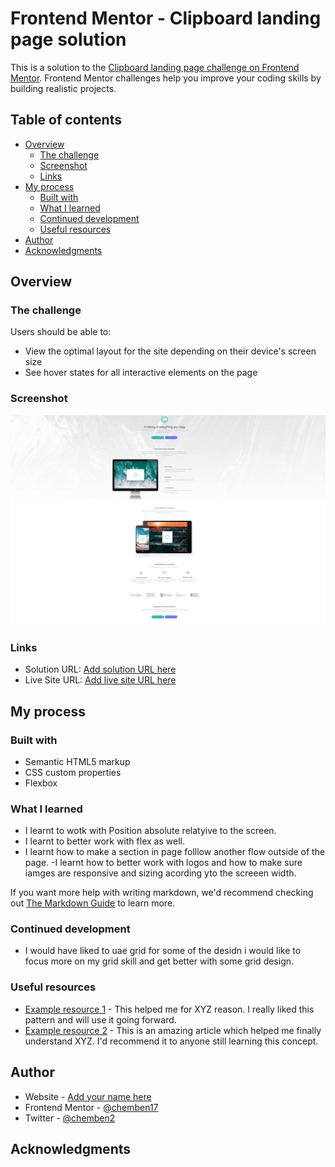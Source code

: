 # Frontend Mentor - Clipboard landing page solution

This is a solution to the [Clipboard landing page challenge on Frontend Mentor](https://www.frontendmentor.io/challenges/clipboard-landing-page-5cc9bccd6c4c91111378ecb9). Frontend Mentor challenges help you improve your coding skills by building realistic projects.

## Table of contents

- [Overview](#overview)
  - [The challenge](#the-challenge)
  - [Screenshot](#screenshot)
  - [Links](#links)
- [My process](#my-process)
  - [Built with](#built-with)
  - [What I learned](#what-i-learned)
  - [Continued development](#continued-development)
  - [Useful resources](#useful-resources)
- [Author](#author)
- [Acknowledgments](#acknowledgments)

## Overview

### The challenge

Users should be able to:

- View the optimal layout for the site depending on their device's screen size
- See hover states for all interactive elements on the page

### Screenshot

![](./Screenshot%202023-05-05%20131810.png)

### Links

- Solution URL: [Add solution URL here](https://your-solution-url.com)
- Live Site URL: [Add live site URL here](https://your-live-site-url.com)

## My process

### Built with

- Semantic HTML5 markup
- CSS custom properties
- Flexbox

### What I learned

- I learnt to wotk with Position absolute relatyive to the screen.
- I learnt to better work with flex as well.
- I learnt how to make a section in page folllow another flow outside of the page.
  -I learnt how to better work with logos and how to make sure iamges are responsive and sizing acording yto the screeen width.

If you want more help with writing markdown, we'd recommend checking out [The Markdown Guide](https://www.markdownguide.org/) to learn more.

### Continued development

- I would have liked to uae grid for some of the desidn i would like to focus more on my grid skill and get better with some grid design.

### Useful resources

- [Example resource 1](https://www.example.com) - This helped me for XYZ reason. I really liked this pattern and will use it going forward.
- [Example resource 2](https://www.example.com) - This is an amazing article which helped me finally understand XYZ. I'd recommend it to anyone still learning this concept.

## Author

- Website - [Add your name here](https://www.your-site.com)
- Frontend Mentor - [@chemben17](https://www.frontendmentor.io/profile/chemben17)
- Twitter - [@chemben2](https://www.twitter.com/chemben2)

## Acknowledgments
